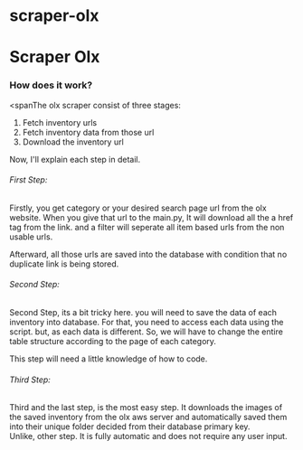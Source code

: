 # scraper-olx

<h1>Scraper Olx</h1>


<h3>How does it work?</h3>

<spanThe olx scraper consist of three stages:</spam>
<ol>
<li>Fetch inventory urls</li>
<li>Fetch inventory data from those url</li>
<li>Download the inventory url</li>
</ol>

<p>Now, I'll explain each step in detail.</p>

<h6>First Step:</h6>
<p>
Firstly, you get category or your desired search page url from the olx website.
When you give that url to the main.py, It will download all the a href tag from the link.
and a filter will seperate all item based urls from the non usable urls. 

Afterward, all those urls are saved into the database with condition that no duplicate link is being stored.
</p>

<h6>Second Step:</h6>
<p>
Second Step, its a bit tricky here. you will need to save the data of each inventory into database.
For that, you need to access each data using the script. but, as each data is different. 
So, we will have to change the entire table structure according to the page of each category.
<br/>

This step will need a little knowledge of how to code.
</p>

<h6>Third Step:</h6>
<p>
Third and the last step, is the most easy step. It downloads the images of the saved inventory
from the olx aws server and automatically saved them into their unique folder decided from their 
database primary key.
<br/>
Unlike, other step. It is fully automatic and does not require any user input.
</p>


